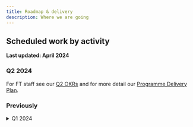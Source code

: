 ```yaml
---
title: Roadmap & delivery
description: Where we are going
---
```


## Scheduled work by activity

<strong>Last updated: April 2024</strong>

### Q2 2024

For FT staff see our [Q2 OKRs](https://docs.google.com/spreadsheets/d/1El8fLejsewxS1XglydgueMCj_qRWf62uF99UA3ZnsQg/edit?pli=1#gid=1254002655) and for more detail our [Programme Delivery Plan](https://docs.google.com/spreadsheets/d/1BsODWeeSlPwibV8pv5JGQ4pKrcS1RdbEnsrE1KuQXCI/edit#gid=926534647).

### Previously

<details>
    <summary>
        Q1 2024
    </summary>

<a href="https://docs.google.com/spreadsheets/d/1El8fLejsewxS1XglydgueMCj_qRWf62uF99UA3ZnsQg/edit?pli=1#gid=462649486">Q1 OKRS</a>

<ol>
<li><strong>Foundations</strong>
<ul>
<li><strong>Colour palette (done)</strong>: Our colour palette lacks guidance on when to use what colour, making it tricky to produce a consistently on-brand product. E.g. “sky” is used for opinion pieces, but we have never documented that.</li>
<li><strong>Colour use cases (done)</strong>: Reaching for colours by use-case “page background”, “link”, allows us to find the colour we need more quickly, and roll out global updates from a central place.</li>
<li><strong>Colour tinting (done)</strong>: We have a range of colour tints available but no guidance on how to apply them.</li>
<li><strong>Spacing scale (done)</strong>: We’re aligning our spacing scale across brands and moving to an easier to remember t-shirt naming.</li>
<li><strong>Typography scale (done)</strong>: We’re aligning our typography scale across brands.</li>
<li><strong>Product typography (carried over)</strong>: Non-editorial headings and other typography styles are poorly adhered to, undermining our products. A design audit to identify needs, with new written guidelines, will help designers make consistent choices going forward.</li>
<li><strong>Editorial typography (carried over)</strong>: Multiple brands and sub-brands are working on Spark for Everyone, a shared content management system. We want to be ready to support with front-end components for article pages.</li>
</ul>
</li>
<li><strong>Components</strong>
<ul>
<li><strong>Buttons (done)</strong>: Surprisingly complex and commonly used. An excellent test of design tokens to support multiple brands.</li>
<li><strong>Tooltip (done)</strong>: We know of 3 use-cases where our <a href="https://registry.origami.ft.com/components/o-tooltip@5.3.1">legacy o-tooltip</a> is used, in ways it was not designed for. This often creates an inaccessible and inconsistent experience. Tooltip is therefore a great way for us to demonstrate our new, design guideline led approach. It also gives us an opportunity to explore technical decisions around building interactive components for our new architecture.</li>
<li><strong>Labels – basic (postponed)</strong>: We see this as a quick win. Our core brand’s labels are simple, and Sustainable Views’ use of labels could be improved. Right now they conflict in style with buttons and feel like they should be clickable.</li>
<li><strong>Labels – badge/live (postponed)</strong>: We have decided to postpone to better align with Customer Products’ roadmap.</li>
</ul>
</li>
<li><strong>Patterns</strong>
<ul>
<li><strong>Pagination (done)</strong>: Previously part of our <a href="https://registry.origami.ft.com/components/o-buttons@7.9.0">legacy o-buttons</a> component, it was never widely adopted. Documenting pagination as our first pattern and adding to our Figma library makes this much more discoverable than before. A design audit will also allow us to make improvements for mobile.</li>
</ul>
</li>
<li><strong>Onboard contributors (done)</strong>: The Origami team are partnering with contributors in other teams so we can deliver a modern Origami design system, including design guidelines, new Figma libraries, and components for engineers. To support that we’re working on pairing, documentation, and workshops for onboarding to our new architecture.</li>
<li><strong>Publish</strong>
<ul>
<li><strong>Review &amp; publish new Figma libraries (done)</strong>: We have new Origami Figma libraries for each brand, but these aren’t released for designers to use today.</li>
<li><strong>Publish web components (done)</strong>: Experimental components are out. We’d like to enhance React support, improve technical documentation, and make our first maintained release. We’re working with Sustainable Views as our first adopters.</li>
<li><strong>Expand the brand support of this website (done)</strong>: We want to add the Internal brand and Sustainable Views to this website, as we intend to provide a level of support to those brands.</li>
</ul>
</li>
<li><strong>Archive the <a href="https://registry.origami.ft.com/components">Origami Registry</a> (done)</strong>: We will migrate any remaining demos or documentation to Storybook, giving users one less source of design system demos. This is the first step to replacing the main Origami website with this, design guideline orientated website.</li>
</ol>
</details>
